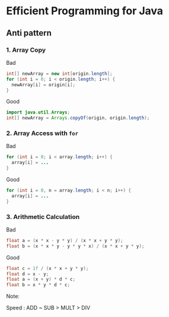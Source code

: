 # Efficient Programming for Java

## Anti pattern

### 1. Array Copy
Bad
```java
int[] newArray = new int[origin.length];
for (int i = 0; i < origin.length; i++) {
  newArray[i] = origin[i];
}
```

Good
```java
import java.util.Arrays;
int[] newArray = Arrays.copyOf(origin, origin.length);
```

### 2. Array Access with ``for``
Bad
```java
for (int i = 0; i < array.length; i++) {
  array[i] = ...
}
```

Good
```java
for (int i = 0, n = array.length; i < n; i++) {
  array[i] = ...    
}
```

### 3. Arithmetic Calculation
Bad
```java
float a = (x * x - y * y) / (x * x + y * y);
float b = (x * x * y - y * y * x) / (x * x + y * y);
```

Good
```java
float c = 1f / (x * x + y * y);
float d = x - y;
float a = (x + y) * d * c;
float b = x * y * d * c;
```

Note:

Speed : ADD ~ SUB > MULT > DIV
